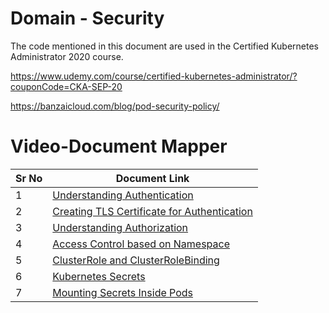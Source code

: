 # Domain - Security

The code mentioned in this document are used in the Certified Kubernetes Administrator 2020 course.

https://www.udemy.com/course/certified-kubernetes-administrator/?couponCode=CKA-SEP-20

https://banzaicloud.com/blog/pod-security-policy/


# Video-Document Mapper

| Sr No | Document Link |
| ------ | ------ |
| 1 | [Understanding Authentication][PlDa] |
| 2 | [Creating TLS Certificate for Authentication][PlDb] |
| 3 | [Understanding Authorization][PlDc]
| 4 | [Access Control based on Namespace][PlDd] |
| 5 | [ClusterRole and ClusterRoleBinding][PlDe] |
| 6 | [Kubernetes Secrets][PlDf] |
| 7 | [Mounting Secrets Inside Pods][PlDg] |




   [PlDa]: <https://github.com/zealvora/certified-kubernetes-administrator/blob/master/Domain%204%20-%20Security/authentication.md>
   [PlDb]: <https://github.com/zealvora/certified-kubernetes-administrator/blob/master/Domain%204%20-%20Security/certificate-steps.md>
   [PlDc]: <https://github.com/zealvora/certified-kubernetes-administrator/blob/master/Domain%204%20-%20Security/authorization.md>
  [PlDd]: <https://github.com/zealvora/certified-kubernetes-administrator/blob/master/Domain%204%20-%20Security/access-control-namespace.md>
[PlDe]: <https://github.com/zealvora/certified-kubernetes-administrator/blob/master/Domain%204%20-%20Security/cluster-role-binding.md>
   [PlDf]: <https://github.com/zealvora/certified-kubernetes-administrator/blob/master/Domain%204%20-%20Security/secret-data.md>
[PlDg]: <https://github.com/zealvora/certified-kubernetes-administrator/blob/master/Domain%204%20-%20Security/mounting-secrets.md>
